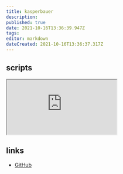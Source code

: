 ```yaml
---
title: kasperbauer
description: 
published: true
date: 2021-10-16T13:36:39.947Z
tags: 
editor: markdown
dateCreated: 2021-10-16T13:36:37.317Z
---
```


## scripts

<iframe src="https://p3r7.github.io/norns-gallery-render/?author=kasperbauer" id="gallery-iframe"></iframe>

## links

- [GitHub](https://github.com/kasperbauer/)